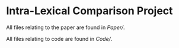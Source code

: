 # Intra-Lexical Comparison Project

All files relating to the paper are found in *Paper/*.

All files relating to code are found in *Code/*.



